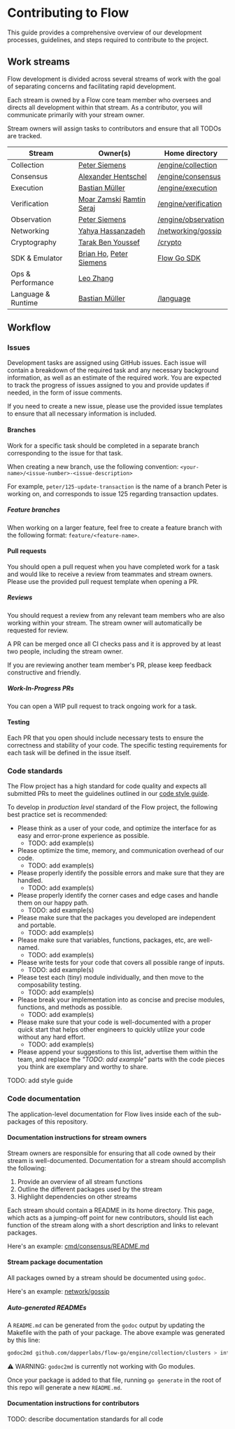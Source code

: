 # Contributing to Flow

This guide provides a comprehensive overview of our development processes, guidelines,
and steps required to contribute to the project.

## Work streams

Flow development is divided across several streams of work with the goal of separating
concerns and facilitating rapid development.

Each stream is owned by a Flow core team member who oversees and directs all development
within that stream. As a contributor, you will communicate primarily with your stream owner.

Stream owners will assign tasks to contributors and ensure that all TODOs are tracked.

| Stream         | Owner(s)                    | Home directory  |
| -------------- | --------------------------- | --------- |
| Collection  | [Peter Siemens](https://github.com/psiemens) | [/engine/collection](/engine/collection) |
| Consensus | [Alexander Hentschel](https://github.com/AlexHentschel) | [/engine/consensus](/engine/consensus) |
| Execution      | [Bastian Müller](https://github.com/turbolent) | [/engine/execution](/engine/execution) |
| Verification | [Moar Zamski](https://github.com/pazams) [Ramtin Seraj](https://github.com/ramtinms)| [/engine/verification](/engine/verification) |
| Observation | [Peter Siemens](https://github.com/psiemens)     | [/engine/observation](/engine/observation) |
| Networking | [Yahya Hassanzadeh](https://github.com/yhassanzadeh)     | [/networking/gossip](/networking/gossip) |
| Cryptography | [Tarak Ben Youssef](https://github.com/tarakby)     | [/crypto](/crypto) |
| SDK & Emulator| [Brian Ho](https://github.com/mrbrianhobo), [Peter Siemens](https://github.com/psiemens)     | [Flow Go SDK](https://github.com/dapperlabs/flow-go-sdk) |
| Ops & Performance | [Leo Zhang](https://github.com/zhangchiqing) | |
| Language & Runtime | [Bastian Müller](https://github.com/turbolent) | [/language](/language) |

## Workflow

### Issues

Development tasks are assigned using GitHub issues. Each issue will contain a breakdown 
of the required task and any necessary background information, as well as an estimate 
of the required work. You are expected to track the progress of issues assigned to you
and provide updates if needed, in the form of issue comments.

If you need to create a new issue, please use the provided issue templates to ensure that 
all necessary information is included.

#### Branches

Work for a specific task should be completed in a separate branch corresponding to the issue for that task.

When creating a new branch, use the following convention: `<your-name>/<issue-number>-<issue-description>`

For example, `peter/125-update-transaction` is the name of a branch Peter is working on, 
and corresponds to issue 125 regarding transaction updates.

##### Feature branches

When working on a larger feature, feel free to create a feature branch with the following format: `feature/<feature-name>`.

#### Pull requests

You should open a pull request when you have completed work for a task and would like to 
receive a review from teammates and stream owners. Please use the provided pull request 
template when opening a PR.

##### Reviews

You should request a review from any relevant team members who are also working within 
your stream. The stream owner will automatically be requested for review.

A PR can be merged once all CI checks pass and it is approved by at least two people, including the stream owner.

If you are reviewing another team member's PR, please keep feedback constructive and friendly.

##### Work-In-Progress PRs

You can open a WIP pull request to track ongoing work for a task.

#### Testing

Each PR that you open should include necessary tests to ensure the correctness and stability 
of your code. The specific testing requirements for each task will be defined in the issue itself.

### Code standards

The Flow project has a high standard for code quality and expects all submitted PRs to meet the guidelines outlined in our [code style guide](code-style.md).

To develop in _production level_ standard of the Flow project, the following best practice set is recommended:
- Please think as a user of your code, and optimize the interface for as easy and error-prone experience as possible.
	- TODO: add example(s)
- Please optimize the time, memory, and communication overhead of our code.
	- TODO: add example(s)
- Please properly identify the possible errors and make sure that they are handled.
	- TODO: add example(s)
- Please properly identify the corner cases and edge cases and handle them on our happy path.
	- TODO: add example(s)
- Please make sure that the packages you developed are independent and portable.
	- TODO: add example(s)
- Please make sure that variables, functions, packages, etc, are well-named.
	- TODO: add example(s)
- Please write tests for your code that covers all possible range of inputs.
	- TODO: add example(s)
- Please test each (tiny) module individually, and then move to the composability testing.
	- TODO: add example(s)
- Please break your implementation into as concise and precise modules, functions, and methods as possible.
	- TODO: add example(s)
- Please make sure that your code is well-documented with a proper quick start that helps other engineers to quickly utilize your code without any hard effort.
	- TODO: add example(s)
- Please append your suggestions to this list, advertise them within the team, and replace the _"TODO: add example"_ parts with the code pieces you think are exemplary and worthy to share.

TODO: add style guide

### Code documentation

The application-level documentation for Flow lives inside each of the sub-packages of this repository.

#### Documentation instructions for stream owners

Stream owners are responsible for ensuring that all code owned by their stream is well-documented. 
Documentation for a stream should accomplish the following:

1. Provide an overview of all stream functions
2. Outline the different packages used by the stream
3. Highlight dependencies on other streams

Each stream should contain a README in its home directory. This page, which acts as a jumping-off point for new contributors, should list each function of the stream along with a short description and links to relevant packages.

Here's an example: [cmd/consensus/README.md](cmd/consensus/README.md)

#### Stream package documentation

All packages owned by a stream should be documented using `godoc`.

Here's an example: [network/gossip](network/gossip)

##### Auto-generated READMEs

A `README.md` can be generated from the `godoc` output by updating the Makefile 
with the path of your package. The above example was generated by this line:

```bash
godoc2md github.com/dapperlabs/flow-go/engine/collection/clusters > internal/roles/collect/clusters/README.md
```

⚠️ WARNING: `godoc2md` is currently not working with Go modules.

Once your package is added to that file, running `go generate` in the root of this repo will generate a new `README.md`.

#### Documentation instructions for contributors

TODO: describe documentation standards for all code
